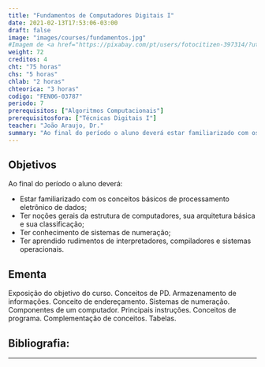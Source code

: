 ```yaml
---
title: "Fundamentos de Computadores Digitais I"
date: 2021-02-13T17:53:06-03:00
draft: false
image: "images/courses/fundamentos.jpg"
#Imagem de <a href="https://pixabay.com/pt/users/fotocitizen-397314/?utm_source=link-attribution&amp;utm_medium=referral&amp;utm_campaign=image&amp;utm_content=3333628">Jorge Guillen</a> por <a href="https://pixabay.com/pt/?utm_source=link-attribution&amp;utm_medium=referral&amp;utm_campaign=image&amp;utm_content=3333628">Pixabay</a>
weight: 72
creditos: 4
cht: "75 horas"
chs: "5 horas"
chlab: "2 horas"
chteorica: "3 horas"
codigo: "FEN06-03787"
periodo: 7
prerequisitos: ["Algoritmos Computacionais"]
prerequisitosfora: ["Técnicas Digitais I"]
teacher: "João Araujo, Dr."
summary: "Ao final do período o aluno deverá estar familiarizado com os conceitos básicos de processamento eletrônico de dados;"
---
```

## Objetivos
Ao final do período o aluno deverá:
- Estar familiarizado com os conceitos básicos de processamento eletrônico de dados;
- Ter noções gerais da estrutura de computadores, sua arquitetura básica e sua classificação;
- Ter conhecimento de sistemas de numeração;
- Ter aprendido rudimentos de interpretadores, compiladores e sistemas operacionais.

## Ementa
Exposição do objetivo do curso. Conceitos de PD. Armazenamento de informações. Conceito de endereçamento. Sistemas de numeração. Componentes de um computador. Principais instruções. Conceitos de programa. Complementação de conceitos. Tabelas.

## Bibliografia:

---
